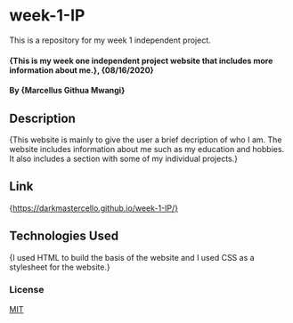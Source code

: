 # week-1-IP
This is a repository for my week 1 independent project.
#### {This is my week one independent project website that includes more information about me.}, {08/16/2020}
#### By **{Marcellus Githua Mwangi}**
## Description
{This website is mainly to give the user a brief decription of who I am.  The website includes information about me such as my education and hobbies. It also includes a section with some of my individual projects.}
## Link
{https://darkmastercello.github.io/week-1-IP/}
## Technologies Used
{I used HTML to build the basis of the website and I used CSS as a stylesheet for the website.}
### License
[MIT](license)